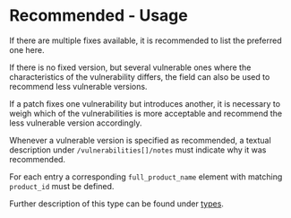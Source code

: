 # Recommended - Usage

If there are multiple fixes available, it is recommended to list the preferred one here.

If there is no fixed version, but several vulnerable ones where the characteristics of the vulnerability differs, the field can also be used to recommend less vulnerable versions.

If a patch fixes one vulnerability but introduces another, it is necessary to weigh which of the vulnerabilities is more acceptable and recommend the less vulnerable version accordingly.

Whenever a vulnerable version is specified as recommended, a textual description under `/vulnerabilities[]/notes` must indicate why it was recommended.

For each entry a corresponding `full_product_name` element with matching `product_id` must be defined.

Further description of this type can be found under [types](types/products-usage.en.md).

